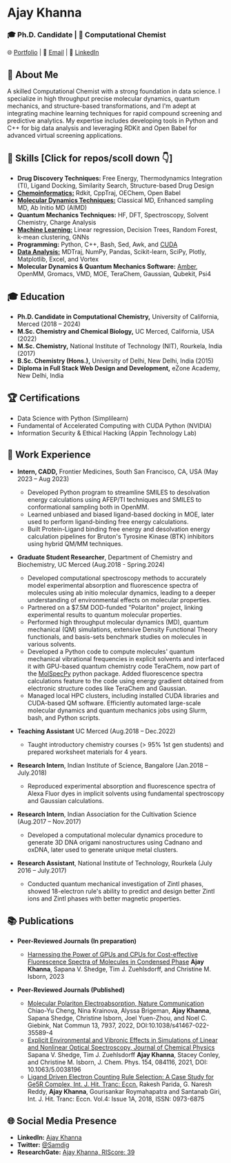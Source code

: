 # Ajay Khanna
### 🎓 Ph.D. Candidate | 🧪 Computational Chemist
 🌐 [Portfolio](your-portfolio-link) | 📩 [Email](mailto:akhanna2@ucmerced.edu) | 📝 [LinkedIn](https://www.linkedin.com/in/ajay-khanna/)

## 🌟 About Me
A skilled Computational Chemist with a strong foundation in data science. I specialize in high throughput precise molecular dynamics, quantum mechanics, and structure-based transformations, and I'm adept at integrating machine learning techniques for rapid compound screening and predictive analytics. My expertise includes developing tools in Python and C++ for big data analysis and leveraging RDKit and Open Babel for advanced virtual screening applications.

## 🔧 Skills [Click for repos/scoll down :point_down:]
- **Drug Discovery Techniques:** Free Energy, Thermodynamics Integration (TI), Ligand Docking, Similarity Search, Structure-based Drug Design
- [**Chemoinformatics:**](https://github.com/Ajaykhanna/Cheminformatics) Rdkit, CppTraj, OEChem, Open Babel
- [**Molecular Dynamics Techniques:**](https://github.com/Ajaykhanna/Molecular_Dynamics_101) Classical MD, Enhanced sampling MD, Ab Initio MD (AIMD)
- **Quantum Mechanics Techniques:** HF, DFT, Spectroscopy, Solvent Chemistry, Charge Analysis
- [**Machine Learning:**](https://github.com/Ajaykhanna/Machine_Learning_with_Chemistry) Linear regression, Decision Trees, Random Forest, k-mean clustering, GNNs
- **Programming:** Python, C++, Bash, Sed, Awk, and [CUDA](https://github.com/Ajaykhanna/cuda_with_coffee)
- [**Data Analysis:**](https://github.com/Ajaykhanna/PythonProjects) MDTraj, NumPy, Pandas, Scikit-learn, SciPy, Plotly, Matplotlib, Excel, and Vortex
- **Molecular Dynamics & Quantum Mechanics Software:** [Amber](https://github.com/Ajaykhanna/Amber-Organic-Solvent-Box), OpenMM, Gromacs, VMD, MOE, TeraChem, Gaussian, Qubekit, Psi4

## 🎓 Education
- **Ph.D. Candidate in Computational Chemistry,** University of California, Merced (2018 – 2024)
- **M.Sc. Chemistry and Chemical Biology,** UC Merced, California, USA (2022)
- **M.Sc. Chemistry,** National Institute of Technology (NIT), Rourkela, India (2017)
- **B.Sc. Chemistry (Hons.),** University of Delhi, New Delhi, India (2015)
- **Diploma in Full Stack Web Design and Development,** eZone Academy, New Delhi, India

## 🏆 Certifications
- Data Science with Python (Simplilearn)
- Fundamental of Accelerated Computing with CUDA Python (NVIDIA)
- Information Security & Ethical Hacking (Appin Technology Lab)

## 💼 Work Experience
- **Intern, CADD,** Frontier Medicines, South San Francisco, CA, USA (May 2023 – Aug 2023)
  - Developed Python program to streamline SMILES to desolvation energy calculations using AFEP/TI techniques and SMILES to conformational sampling both in OpenMM.
  - Learned unbiased and biased ligand-based docking in MOE, later used to perform ligand-binding free energy calculations.
  - Built Protein-Ligand binding free energy and desolvation energy calculation pipelines for Bruton's Tyrosine Kinase (BTK) inhibitors using hybrid QM/MM techniques.

- **Graduate Student Researcher**, Department of Chemistry and Biochemistry, UC Merced (Aug.2018 - Spring.2024)
  - Developed computational spectroscopy methods to accurately model experimental absorption and fluorescence spectra of molecules using ab initio molecular dynamics, leading to a deeper understanding of environmental effects on molecular properties.
  - Partnered on a $7.5M DOD-funded "Polariton" project, linking experimental results to quantum molecular properties.
  - Performed high throughput molecular dynamics (MD), quantum mechanical (QM) simulations, extensive Density Functional Theory functionals, and basis-sets benchmark studies on molecules in various solvents. 
  -  Developed a Python code to compute molecules' quantum mechanical vibrational frequencies in explicit solvents and interfaced it with GPU-based quantum chemistry code TeraChem, now part of the [MolSpecPy](https://github.com/Ajaykhanna/Spectroscopy_python_code) python package. Added fluorescence spectra calculations feature to the code using energy gradient obtained from electronic structure codes like TeraChem and Gaussian.
  - Managed local HPC clusters, including installed CUDA libraries and CUDA-based QM software. Efficiently automated large-scale molecular dynamics and quantum mechanics jobs using Slurm, bash, and Python scripts.

- **Teaching Assistant** UC Merced (Aug.2018 – Dec.2022)
    - Taught introductory chemistry courses (> 95% 1st gen students) and prepared worksheet materials for 4 years.

- **Research Intern**, Indian Institute of Science, Bangalore (Jan.2018 – July.2018)
    - Reproduced experimental absorption and fluorescence spectra of Alexa Fluor dyes in implicit solvents using fundamental spectroscopy and Gaussian calculations.

- **Research Intern**, Indian Association for the Cultivation Science (Aug.2017 – Nov.2017)
    - Developed a computational molecular dynamics procedure to generate 3D DNA origami nanostructures using Cadnano and oxDNA, later used to generate unique metal clusters.   

- **Research Assistant**, National Institute of Technology, Rourkela (July 2016 – July.2017)
    - Conducted quantum mechanical investigation of Zintl phases, showed 18-electron rule's ability to predict and design better Zintl ions and Zintl phases with better magnetic properties. 

## 📚 Publications
- **Peer-Reviewed Journals (In preparation)**
  - [Harnessing the Power of GPUs and CPUs for Cost-effective Fluorescence Spectra of Molecules in Condensed Phase](#) **Ajay Khanna**, Sapana V. Shedge, Tim J. Zuehlsdorff, and Christine M. Isborn, 2023
  
- **Peer-Reviewed Journals (Published)**
    - [Molecular Polariton Electroabsorption, Nature Communication](https://www.nature.com/articles/s41467-022-35589-4) Chiao-Yu Cheng, Nina Krainova, Alyssa Brigeman, **Ajay Khanna**, Sapana Shedge, Christine Isborn, Joel Yuen-Zhou, and Noel C. Giebink, Nat Commun 13, 7937, 2022, DOI:10.1038/s41467-022-35589-4
    - [Explicit Environmental and Vibronic Effects in Simulations of Linear and Nonlinear Optical Spectroscopy, Journal of Chemical Physics](https://pubs.aip.org/aip/jcp/article/154/8/084116/1062868/Explicit-environmental-and-vibronic-effects-in) Sapana V. Shedge, Tim J. Zuehlsdorff **Ajay Khanna**, Stacey Conley, and Christine M. Isborn, J. Chem. Phys. 154, 084116, 2021, DOI: 10.1063/5.0038196
    - [Ligand Driven Electron Counting Rule Selection: A Case Study for Ge5R Complex, Int. J. Hit. Tranc: Eccn.](https://www.researchgate.net/publication/326942324_Ligand_Driven_Electron_Counting_Rule_Selection_A_Case_Study_for_Ge5R_Complex) Rakesh Parida, G. Naresh Reddy, **Ajay Khanna**, Gourisankar Roymahapatra and Santanab Giri, Int. J. Hit. Tranc: Eccn. Vol.4: Issue 1A, 2018, ISSN: 0973-6875

## 🌐 Social Media Presence
- **LinkedIn:** [Ajay Khanna](https://www.linkedin.com/in/ajay-khanna/)
- **Twitter:** [@Samdig](https://twitter.com/Samdig)
- **ResearchGate:** [Ajay Khanna, RIScore: 39](https://www.researchgate.net/profile/Ajay-Khanna-2)